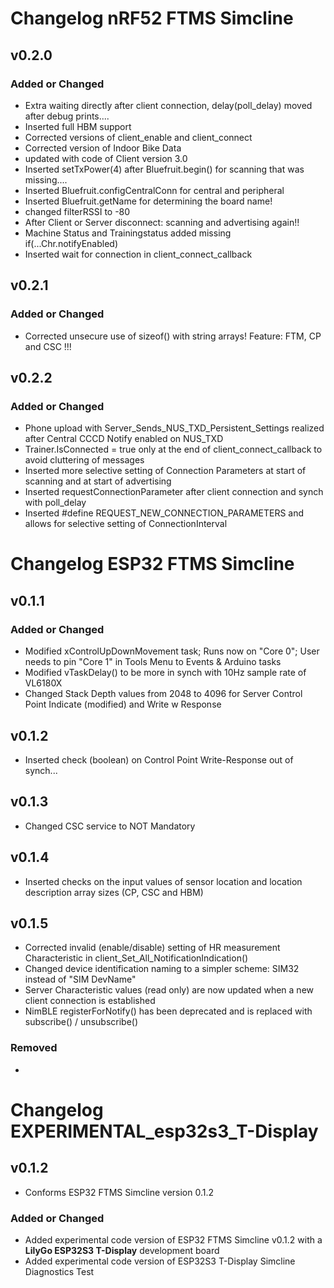 # Changelog nRF52 FTMS Simcline

## v0.2.0

### Added or Changed
- Extra waiting directly after client connection, delay(poll_delay) moved after debug prints....
- Inserted full HBM support
- Corrected versions of client_enable and client_connect
- Corrected version of Indoor Bike Data
- updated with code of Client version 3.0
- Inserted setTxPower(4) after Bluefruit.begin() for scanning that was missing....
- Inserted Bluefruit.configCentralConn for central and peripheral
- Inserted Bluefruit.getName for determining the board name!
- changed filterRSSI to -80
- After Client or Server disconnect: scanning and advertising again!!
- Machine Status and Trainingstatus added missing if(...Chr.notifyEnabled)
- Inserted wait for connection in client_connect_callback 

## v0.2.1

### Added or Changed
- Corrected unsecure use of sizeof() with string arrays! Feature: FTM, CP and CSC !!!

## v0.2.2

### Added or Changed
- Phone upload with Server_Sends_NUS_TXD_Persistent_Settings realized after Central CCCD Notify enabled on NUS_TXD
- Trainer.IsConnected = true only at the end of client_connect_callback to avoid cluttering of messages
- Inserted more selective setting of Connection Parameters at start of scanning and at start of advertising
- Inserted requestConnectionParameter after client connection and synch with poll_delay
- Inserted #define REQUEST_NEW_CONNECTION_PARAMETERS and allows for selective setting of ConnectionInterval
  
# Changelog ESP32 FTMS Simcline

## v0.1.1

### Added or Changed
- Modified xControlUpDownMovement task; Runs now on "Core 0"; User needs to pin "Core 1" in Tools Menu to Events & Arduino tasks
- Modified vTaskDelay() to be more in synch with 10Hz sample rate of VL6180X
- Changed Stack Depth values from 2048 to 4096 for Server Control Point Indicate (modified) and Write w Response

## v0.1.2
- Inserted check (boolean) on Control Point Write-Response out of synch...

## v0.1.3
- Changed CSC service to NOT Mandatory

## v0.1.4
- Inserted checks on the input values of sensor location and location description array sizes (CP, CSC and HBM)

## v0.1.5
- Corrected invalid (enable/disable) setting of HR measurement Characteristic in client_Set_All_NotificationIndication()
- Changed device identification naming to a simpler scheme: SIM32 instead of "SIM DevName"
- Server Characteristic values (read only) are now updated when a new client connection is established
- NimBLE registerForNotify() has been deprecated and is replaced with subscribe() / unsubscribe()

### Removed
-

# Changelog EXPERIMENTAL_esp32s3_T-Display

## v0.1.2
- Conforms ESP32 FTMS Simcline version 0.1.2

### Added or Changed
- Added experimental code version of ESP32 FTMS Simcline v0.1.2 with a <b>LilyGo ESP32S3 T-Display</b> development board
- Added experimental code version of ESP32S3 T-Display Simcline Diagnostics Test
